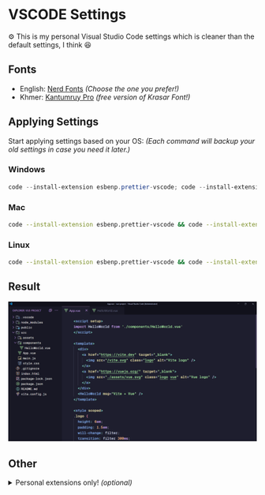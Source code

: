# VSCODE Settings

⚙️ This is my personal Visual Studio Code settings which is cleaner than the default settings, I think 😆

## Fonts

- English: <a href="https://www.nerdfonts.com/font-downloads" alt="Nerd Fonts URL">Nerd Fonts</a> <i>(Choose the one you prefer!)</i>
- Khmer: <a href="https://fonts.google.com/specimen/Kantumruy+Pro" alt="Kantumruy Pro fonts">Kantumruy Pro</a> <i>(free version of Krasar Font!)</i>

## Applying Settings

Start applying settings based on your OS: <i>(Each command will backup your old settings in case you need it later.)</i>

### Windows

```powershell
code --install-extension esbenp.prettier-vscode; code --install-extension Catppuccin.catppuccin-vsc; code --install-extension Catppuccin.catppuccin-vsc-icons; if (Test-Path "$env:APPDATA\Code\User\settings.json") { mv "$env:APPDATA\Code\User\settings.json" "$env:APPDATA\Code\User\settings.json.bak" } else { Write-Host "settings.json not found, skipping backup" }; irm "https://github.com/samithseu/vscode-settings/raw/main/settings.json" -OutFile "$env:APPDATA\Code\User\settings.json"; irm "https://github.com/samithseu/vscode-settings/raw/main/keybindings.json" -OutFile "$env:APPDATA\Code\User\keybindings.json"
```

### Mac

```bash
code --install-extension esbenp.prettier-vscode && code --install-extension Catppuccin.catppuccin-vsc && code --install-extension Catppuccin.catppuccin-vsc-icons && [ -f "$HOME/Library/Application Support/Code/User/settings.json" ] && mv "$HOME/Library/Application Support/Code/User/settings.json" "$HOME/Library/Application Support/Code/User/settings.json.bak" || echo "settings.json not found, skipping backup" && curl -L -o "$HOME/Library/Application Support/Code/User/settings.json" "https://github.com/samithseu/vscode-settings/raw/main/settings.json" && curl -L -o "$HOME/Library/Application Support/Code/User/keybindings.json" "https://github.com/samithseu/vscode-settings/raw/main/keybindings.json"
```

### Linux

```bash
code --install-extension esbenp.prettier-vscode && code --install-extension Catppuccin.catppuccin-vsc && code --install-extension Catppuccin.catppuccin-vsc-icons && [ -f "$HOME/.config/Code/User/settings.json" ] && mv "$HOME/.config/Code/User/settings.json" "$HOME/.config/Code/User/settings.json.bak" || echo "settings.json not found, skipping backup" && curl -L -o "$HOME/.config/Code/User/settings.json" "https://github.com/samithseu/vscode-settings/raw/main/settings.json" && curl -L -o "$HOME/.config/Code/User/keybindings.json" "https://github.com/samithseu/vscode-settings/raw/main/keybindings.json"
```

## Result

<img src="SAMPLE.png" />

## Other

<details>
  <summary>Personal extensions only! <i>(optional)</i> </summary>
  
  ```json
  {
    "recommendations": [
      "amiralizadeh9480.laravel-extra-intellisense",
      "antfu.goto-alias",
      "astro-build.astro-vscode",
      "bmewburn.vscode-intelephense-client",
      "bradlc.vscode-tailwindcss",
      "catppuccin.catppuccin-vsc",
      "catppuccin.catppuccin-vsc-icons",
      "codingyu.laravel-goto-view",
      "csstools.postcss",
      "damms005.devdb",
      "dbaeumer.vscode-eslint",
      "dsznajder.es7-react-js-snippets",
      "ecmel.vscode-html-css",
      "editorconfig.editorconfig",
      "esbenp.prettier-vscode",
      "formulahendry.auto-rename-tag",
      "github.copilot",
      "github.copilot-chat",
      "glitchbl.laravel-create-view",
      "ihunte.laravel-blade-wrapper",
      "jock.svg",
      "mark-wiemer.vscode-autohotkey-plus-plus",
      "mehedidracula.php-namespace-resolver",
      "mikestead.dotenv",
      "ms-python.debugpy",
      "ms-python.python",
      "ms-python.vscode-pylance",
      "myriad-dreamin.tinymist",
      "naoray.laravel-goto-components",
      "nuxt.mdc",
      "nuxtr.nuxt-vscode-extentions",
      "nuxtr.nuxtr-vscode",
      "onecentlin.laravel-blade",
      "onecentlin.laravel-extension-pack",
      "onecentlin.laravel5-snippets",
      "pgl.laravel-jump-controller",
      "qwtel.sqlite-viewer",
      "ritwickdey.liveserver",
      "ryannaddy.laravel-artisan",
      "shufo.vscode-blade-formatter",
      "supermaven.supermaven",
      "tomoki1207.pdf",
      "vue.volar"
    ]
  }
  ```
</details>
